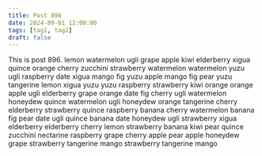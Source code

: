 ```yaml
---
title: Post 896
date: 2024-09-01 12:00:00
tags: [tag1, tag2]
draft: false
---
```

This is post 896.
lemon
watermelon
ugli
grape
apple
kiwi
elderberry
xigua
quince
orange
cherry
zucchini
strawberry
watermelon
watermelon
yuzu
ugli
raspberry
date
xigua
mango
fig
yuzu
apple
mango
fig
pear
yuzu
tangerine
lemon
xigua
yuzu
yuzu
raspberry
strawberry
kiwi
orange
orange
apple
ugli
elderberry
grape
orange
date
fig
cherry
ugli
watermelon
honeydew
quince
watermelon
ugli
honeydew
orange
tangerine
cherry
elderberry
strawberry
quince
raspberry
banana
cherry
watermelon
banana
fig
pear
date
ugli
quince
banana
date
honeydew
ugli
strawberry
xigua
elderberry
elderberry
cherry
lemon
strawberry
banana
kiwi
pear
quince
zucchini
nectarine
raspberry
grape
cherry
apple
pear
apple
honeydew
grape
strawberry
tangerine
mango
strawberry
tangerine
mango

